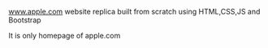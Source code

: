 www.apple.com website replica built from scratch using HTML,CSS,JS and Bootstrap

It is only homepage of apple.com
